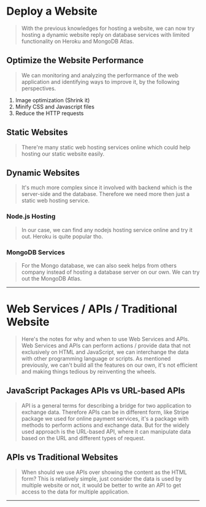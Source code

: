 # Deploy a Website
> With the previous knowledges for hosting a website, we can now try hosting a dynamic website reply on database services with limited functionality on Heroku and MongoDB Atlas.

## Optimize the Website Performance
> We can monitoring and analyzing the performance of the web application and identifying ways to improve it, by the following perspectives.

1. Image optimization (Shrink it)
2. Minify CSS and Javascript files
3. Reduce the HTTP requests

## Static Websites
> There're many static web hosting services online which could help hosting our static website easily.

## Dynamic Websites
> It's much more complex since it involved with backend which is the server-side and the database. Therefore we need more then just a static web hosting service. 
### Node.js Hosting
> In our case, we can find any nodejs hosting service online and try it out. Heroku is quite popular tho.

### MongoDB Services
> For the Mongo database, we can also seek helps from others company instead of hosting a database server on our own. We can try out the MongoDB Atlas.

---

# Web Services / APIs / Traditional Website
> Here's the notes for why and when to use Web Services and APIs. Web Services and APIs can perform actions / provide data that not exclusively on HTML and JavaScript, we can interchange the data with other programming language or scripts. As mentioned previously, we can't build all the features on our own, it's not efficient and making things tedious by reinventing the wheels.

## JavaScript Packages APIs vs URL-based APIs
> API is a general terms for describing a bridge for two application to exchange data. Therefore APIs can be in different form, like Stripe package we used for online payment services, it's a package with methods to perform actions and exchange data. But for the widely used approach is the URL-based API, where it can manipulate data based on the URL and different types of request.

## APIs vs Traditional Websites
> When should we use APIs over showing the content as the HTML form? This is relatively simple, just consider the data is used by multiple website or not, it would be better to write an API to get access to the data for multiple application.

---

